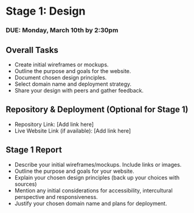 # Stage 1: Design
### DUE: Monday, March 10th by 2:30pm

## Overall Tasks
- Create initial wireframes or mockups.
- Outline the purpose and goals for the website.
- Document chosen design principles.
- Select domain name and deployment strategy.
- Share your design with peers and gather feedback.

## Repository & Deployment (Optional for Stage 1)
- Repository Link: [Add link here]
- Live Website Link (if available): [Add link here]

## Stage 1 Report

- Describe your initial wireframes/mockups. Include links or images.
- Outline the purpose and goals for your website.
- Explain your chosen design principles (back up your choices with sources)
- Mention any initial considerations for accessibility, intercultural perspective and responsiveness.
- Justify your chosen domain name and plans for deployment.
